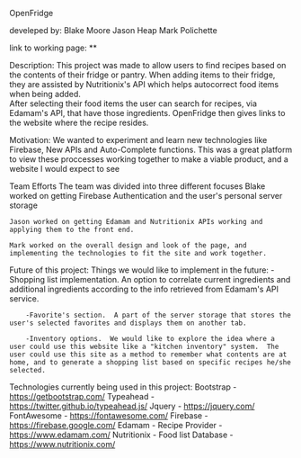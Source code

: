 OpenFridge

develeped by:
    Blake Moore
    Jason Heap
    Mark Polichette

link to working page: **

Description:
    This project was made to allow users to find recipes based on the contents of their fridge or pantry.  When adding items to their fridge, they are assisted by Nutritionix's API which helps autocorrect food items when being added.  
    After selecting their food items the user can search for recipes, via Edamam's API, that have those ingredients.  OpenFridge then gives links to the website where the recipe resides.

Motivation:
    We wanted to experiment and learn new technologies like Firebase, New APIs and Auto-Complete functions.  This was a great platform to view these proccesses working together to make a viable product, and a website I would expect to see

Team Efforts
    The team was divided into three different focuses
    Blake worked on getting Firebase Authentication and the user's personal server storage 

    Jason worked on getting Edamam and Nutritionix APIs working and applying them to the front end.

    Mark worked on the overall design and look of the page, and implementing the technologies to fit the site and work together.

Future of this project:
    Things we would like to implement in the future:
        -Shopping list implementation.  An option to correlate current ingredients and additional ingredients according to the info retrieved from Edamam's API service.

        -Favorite's section.  A part of the server storage that stores the user's selected favorites and displays them on another tab.

        -Inventory options.  We would like to explore the idea where a user could use this website like a "kitchen inventory" system.  The user could use this site as a method to remember what contents are at home, and to generate a shopping list based on specific recipes he/she selected. 

    

Technologies currently being used in this project:
    Bootstrap - https://getbootstrap.com/
    Typeahead - https://twitter.github.io/typeahead.js/
    Jquery - https://jquery.com/
    FontAwesome - https://fontawesome.com/
    Firebase -  https://firebase.google.com/
    Edamam - Recipe Provider - https://www.edamam.com/
    Nutritionix -  Food list Database - https://www.nutritionix.com/

